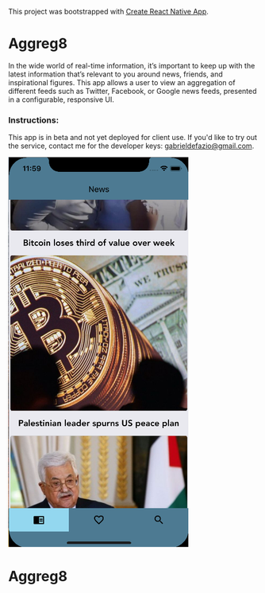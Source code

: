 


This project was bootstrapped with [Create React Native App](https://github.com/react-community/create-react-native-app).

# Aggreg8
In the wide world of real-time information, it’s important to keep up with the latest information that’s relevant to you around news, friends, and inspirational figures.  This app allows a user to view an aggregation of different feeds such as Twitter, Facebook, or Google news feeds, presented in a configurable, responsive UI.

### Instructions:
This app is in beta and not yet deployed for client use. If you'd like to try out the service, contact me for the developer keys: gabrieldefazio@gmail.com. 

![qrCode](feed.png)  




# Aggreg8
